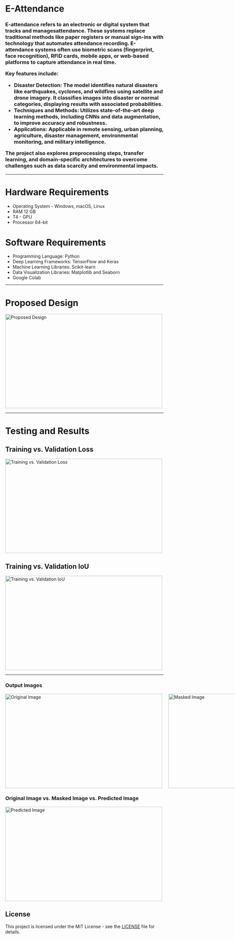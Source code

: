 <h1><strong>E-Attendance</strong></h1>
<h3> E-attendance refers to an electronic or digital system that tracks and managesattendance. These systems replace traditional methods like paper registers or manual sign-ins with technology that automates attendance recording. E-attendance systems often use biometric scans (fingerprint, face recognition), RFID cards, mobile apps, or web-based platforms to capture attendance in real time.

Key features include:
- <strong>Disaster Detection:</strong> The model identifies natural disasters like earthquakes, cyclones, and wildfires using satellite and drone imagery. It classifies images into disaster or normal categories, displaying results with associated probabilities.
- <strong>Techniques and Methods:</strong> Utilizes state-of-the-art deep learning methods, including CNNs and data augmentation, to improve accuracy and robustness.
- <strong>Applications:</strong> Applicable in remote sensing, urban planning, agriculture, disaster management, environmental monitoring, and military intelligence.

The project also explores preprocessing steps, transfer learning, and domain-specific architectures to overcome challenges such as data scarcity and environmental impacts.</h3>
<hr>
<h1>Hardware Requirements</h1>
<ul>
  <li>Operating System - Windows, macOS, Linux</li>
  <li>RAM 12 GB</li>
  <li>T4 - GPU</li>
  <li>Processor 64-bit</li>
</ul>
<h1>Software Requirements</h1>
<ul>
  <li>Programming Language: Python</li>
  <li>Deep Learning Frameworks: TensorFlow and Keras</li>
  <li>Machine Learning Libraries: Scikit-learn</li>
  <li>Data Visualization Libraries: Matplotlib and Seaborn</li>
  <li>Google Colab</li>
</ul>
<hr>
<h1>Proposed Design</h1>
<img src="pd.png" alt="Proposed Design" width="500" height="300">
<hr>
<h1>Testing and Results</h1>
<h2>Training vs. Validation Loss</h2>
<img src="graph1.png" alt="Training vs. Validation Loss" width="500" height="300">
<h2>Training vs. Validation IoU</h2>
<img src="graph2.png" alt="Training vs. Validation IoU" width="500" height="300">
<hr>
<h3>Output Images</h3>

<div style="display: flex; gap: 20px;">
  <img src="body_description.png" alt="Original Image" width="500" height="300">
  <img src="body_description2.png" alt="Masked Image" width="500" height="300">
</div>

<h3>Original Image vs. Masked Image vs. Predicted Image</h3>
<img src="classified_image.png" alt="Predicted Image" width="500" height="300">

<h2>License</h2>
    <p>This project is licensed under the MIT License - see the <a href="LICENSE">LICENSE</a> file for details.</p>
